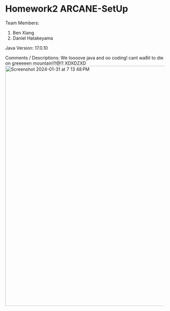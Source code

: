 # Homework2 ARCANE-SetUp

Team Members:

1. Ben Xiang
2. Daniel Hatakeyama

Java Version: 17.0.10

Comments / Descriptions:
We loooove java and oo coding! cant wa8it to die on greeeeen mountain!!!@!1 XDXDZXD
<img width="757" alt="Screenshot 2024-01-31 at 7 13 48 PM" src="https://github.com/CSCI-4448-5448-OOAD-Spring2024/homework-2-arcane-setup-jonben3215/assets/63603790/352d33d8-6d00-46c9-806d-a87b4784f660">
